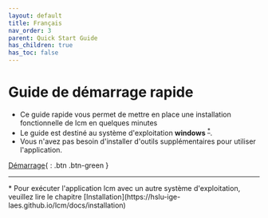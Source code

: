 ```yaml
---
layout: default
title: Français
nav_order: 3
parent: Quick Start Guide
has_children: true
has_toc: false
---
```


# Guide de démarrage rapide 

- Ce guide rapide vous permet de mettre en place une installation fonctionnelle de lcm en quelques minutes
- Le guide est destiné au système d'exploitation **windows** <sup><a href="#windows">*</a></sup>. 
- Vous n'avez pas besoin d'installer d'outils supplémentaires pour utiliser l'application.

[Démarrage](https://hslu-ige-laes.github.io/lcm/docs/quickStartGuide/fr/gettingStarted/){ : .btn .btn-green }

<hr>
<a id="windows">*</a> Pour exécuter l'application lcm avec un autre système d'exploitation, veuillez lire le chapitre [Installation](https://hslu-ige-laes.github.io/lcm/docs/installation) 
<br>